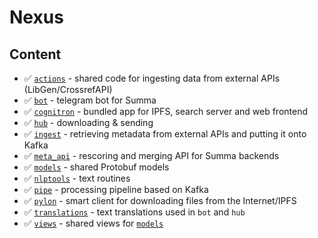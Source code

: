 # Nexus

## Content

- ✅ [`actions`](actions)  - shared code for ingesting data from external APIs (LibGen/CrossrefAPI)
- ✅ [`bot`](bot) - telegram bot for Summa
- ✅ [`cognitron`](cognitron) - bundled app for IPFS, search server and web frontend
- ✅ [`hub`](hub) - downloading & sending
- ✅ [`ingest`](ingest) - retrieving metadata from external APIs and putting it onto Kafka
- ✅ [`meta_api`](meta_api) - rescoring and merging API for Summa backends
- ✅ [`models`](models) - shared Protobuf models
- ✅ [`nlptools`](nlptools) - text routines
- ✅ [`pipe`](pipe) - processing pipeline based on Kafka
- ✅ [`pylon`](pylon) - smart client for downloading files from the Internet/IPFS
- ✅ [`translations`](translations) - text translations used in `bot` and `hub`
- ✅ [`views`](views) - shared views for [`models`](models)
